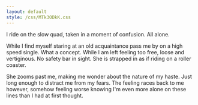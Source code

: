 ```yaml
---
layout: default
style: /css/MTk3ODkK.css
---
```


I ride on the slow quad, taken in a moment of confusion. All alone.

While I find myself staring at an old acquaintance pass me by on a high speed single. What a concept. While I am left feeling too free, loose and vertiginous. No safety bar in sight. She is strapped in as if riding on a roller coaster.

She zooms past me, making me wonder about the nature of my haste. Just long enough to distract me from my fears. The feeling races back to me however, somehow feeling worse knowing I'm even more alone on these lines than I had at first thought.
